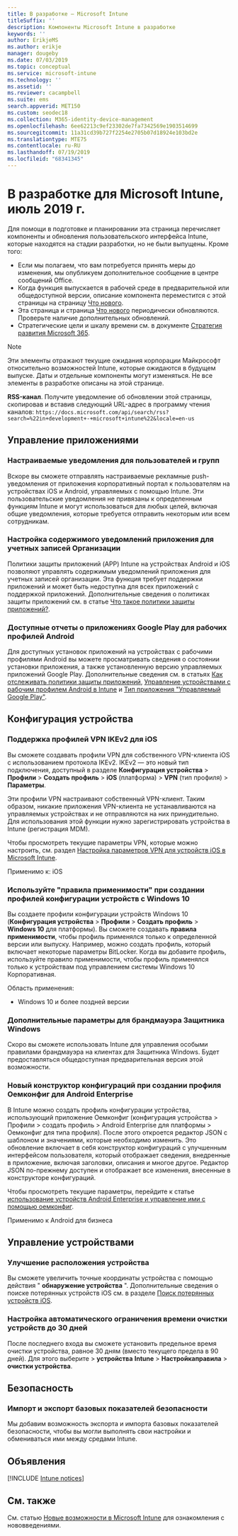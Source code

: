 ```yaml
---
title: В разработке — Microsoft Intune
titleSuffix: ''
description: Компоненты Microsoft Intune в разработке
keywords: ''
author: ErikjeMS
ms.author: erikje
manager: dougeby
ms.date: 07/03/2019
ms.topic: conceptual
ms.service: microsoft-intune
ms.technology: ''
ms.assetid: ''
ms.reviewer: cacampbell
ms.suite: ems
search.appverid: MET150
ms.custom: seodec18
ms.collection: M365-identity-device-management
ms.openlocfilehash: 6ee62213c9ef23302de7fa7342569e1903514699
ms.sourcegitcommit: 11a31cd39b727f2254e2705b07d18924e103bd2e
ms.translationtype: MTE75
ms.contentlocale: ru-RU
ms.lasthandoff: 07/19/2019
ms.locfileid: "68341345"
---
```

# <a name="in-development-for-microsoft-intune---july-2019"></a>В разработке для Microsoft Intune, июль 2019 г.

Для помощи в подготовке и планировании эта страница перечисляет компоненты и обновления пользовательского интерфейса Intune, которые находятся на стадии разработки, но не были выпущены. Кроме того:

- Если мы полагаем, что вам потребуется принять меры до изменения, мы опубликуем дополнительное сообщение в центре сообщений Office.
- Когда функция выпускается в рабочей среде в предварительной или общедоступной версии, описание компонента переместится с этой страницы на страницу [Что нового](whats-new.md).
- Эта страница и страница [Что нового](whats-new.md) периодически обновляются. Проверьте наличие дополнительных обновлений.
- Стратегические цели и шкалу времени см. в документе [Стратегия развития Microsoft 365](https://www.microsoft.com/microsoft-365/roadmap?rtc=2&filters=EMS).

> [!Note]
> Эти элементы отражают текущие ожидания корпорации Майкрософт относительно возможностей Intune, которые ожидаются в будущем выпуске. Даты и отдельные компоненты могут изменяться. Не все элементы в разработке описаны на этой странице.

**RSS-канал**. Получите уведомление об обновлении этой страницы, скопировав и вставив следующий URL-адрес в программу чтения каналов: `https://docs.microsoft.com/api/search/rss?search=%22in+development+-+microsoft+intune%22&locale=en-us`

<!--
## What's coming to Intune in the Azure portal 
## What's coming to Intune apps
## Notices
-->

<!-- Common categories:  
#### App management
#### Device configuration
#### Device enrollment
#### Device management
#### Intune apps
#### Monitor and troubleshoot
#### Role-based access control
#### Security

-->
 
<!-- ***********************************************-->
## <a name="app-management"></a>Управление приложениями


### <a name="customized-notifications-for-users-and-groups-------16766574-----"></a>Настраиваемые уведомления для пользователей и групп    <!-- 16766574   -->
Вскоре вы сможете отправлять настраиваемые рекламные push-уведомления от приложения корпоративный портал к пользователям на устройствах iOS и Android, управляемых с помощью Intune. Эти пользовательские уведомления не привязаны к определенным функциям Intune и могут использоваться для любых целей, включая общие уведомления, которые требуется отправить некоторым или всем сотрудникам.  

### <a name="configure-app-notification-content-for-organization-accounts----2576686---"></a>Настройка содержимого уведомлений приложения для учетных записей Организации <!-- 2576686 -->
Политики защиты приложений (APP) Intune на устройствах Android и iOS позволяют управлять содержимым уведомлений приложения для учетных записей организации. Эта функция требует поддержки приложений и может быть недоступна для всех приложений с поддержкой приложений. Дополнительные сведения о политиках защиты приложений см. в статье [Что такое политики защиты приложений?](app-protection-policy.md).

### <a name="available-google-play-app-reporting-for-android-work-profiles----3041956----"></a>Доступные отчеты о приложениях Google Play для рабочих профилей Android <!-- 3041956  -->
Для доступных установок приложений на устройствах с рабочими профилями Android вы можете просматривать сведения о состоянии установки приложения, а также установленную версию управляемых приложений Google Play. Дополнительные сведения см. в статьях [Как отслеживать политики защиты приложений](app-protection-policies-monitor.md), [Управление устройствами с рабочим профилем Android в Intune](android-enterprise-overview.md) и [Тип приложения "Управляемый Google Play"](apps-add-android-for-work.md#managed-google-play-app-type).

<!-- ***********************************************-->
## <a name="device-configuration"></a>Конфигурация устройства


### <a name="support-for-ikev2-vpn-profiles-for-ios----1943438---"></a>Поддержка профилей VPN IKEv2 для iOS <!-- 1943438 -->
Вы сможете создавать профили VPN для собственного VPN-клиента iOS с использованием протокола IKEv2. IKEv2 — это новый тип подключения, доступный в разделе **Конфигурация устройства** > **Профили** > **Создать профиль** > **iOS** (платформа) > **VPN** (тип профиля) > **Параметры**.

Эти профили VPN настраивают собственный VPN-клиент. Таким образом, никакие приложения VPN-клиента не устанавливаются на управляемых устройствах и не отправляются на них принудительно. Для использования этой функции нужно зарегистрировать устройства в Intune (регистрация MDM).

Чтобы просмотреть текущие параметры VPN, которые можно настроить, см. раздел [Настройка параметров VPN для устройств iOS в Microsoft Intune](vpn-settings-ios.md).

Применимо к: iOS

### <a name="use-applicability-rules-when-creating-windows-10-device-configuration-profiles----2549910---"></a>Используйте "правила применимости" при создании профилей конфигурации устройств с Windows 10 <!-- 2549910 -->
Вы создаете профили конфигурации устройств Windows 10 (**Конфигурация устройства** > **Профили** > **Создать профиль**  >  **Windows 10** для платформы). Вы сможете создавать **правила применимости**, чтобы профиль применялся только к определенной версии или выпуску. Например, можно создать профиль, который включает некоторые параметры BitLocker. Когда вы добавите профиль, используйте правило применимости, чтобы профиль применялся только к устройствам под управлением системы Windows 10 Корпоративная.

Область применения: 
- Windows 10 и более поздней версии

### <a name="advanced-settings-for-windows-defender-firewall-------1311949-------"></a>Дополнительные параметры для брандмауэра Защитника Windows   <!--  1311949     -->
Скоро вы сможете использовать Intune для управления особыми правилами брандмауэра на клиентах для Защитника Windows. Будет предоставляться общедоступная предварительная версия этой возможности.  

### <a name="new-configuration-designer-when-creating-an-oemconfig-profile-for-android-enterprise----3712769----"></a>Новый конструктор конфигураций при создании профиля Оемконфиг для Android Enterprise <!-- 3712769  -->
В Intune можно создать профиль конфигурации устройства, использующий приложение Оемконфиг (конфигурация устройства > Профили > создать профиль > Android Enterprise для платформы > Оемконфиг для типа профиля). После этого откроется редактор JSON с шаблоном и значениями, которые необходимо изменить. Это обновление включает в себя конструктор конфигураций с улучшенным интерфейсом пользователя, который отображает сведения, внедренные в приложение, включая заголовки, описания и многое другое. Редактор JSON по-прежнему доступен и отображает все изменения, внесенные в конструкторе конфигураций.

Чтобы просмотреть текущие параметры, перейдите к статье [использование устройств Android Enterprise и управление ими с помощью оемконфиг](android-oem-configuration-overview.md).

Применимо к Android для бизнеса


<!-- ***********************************************-->
## <a name="device-management"></a>Управление устройствами

### <a name="improve-device-location---3855417---"></a>Улучшение расположения устройства<!-- 3855417 -->
Вы сможете увеличить точные координаты устройства с помощью действия " **обнаружение устройства** ". Дополнительные сведения о поиске потерянных устройств iOS см. в разделе [Поиск потерянных устройств iOS](device-locate.md).

### <a name="configure-automatic-device-clean-up-time-limit-down-to-30-days---4231059----"></a>Настройка автоматического ограничения времени очистки устройств до 30 дней <!--4231059  -->
После последнего входа вы сможете установить предельное время очистки устройства, равное 30 дням (вместо текущего предела в 90 дней). Для этого выберите > **устройства** **Intune** >  **Настройкаправила** > **очистки устройства**.


<!-- ***********************************************-->
## <a name="security"></a>Безопасность

### <a name="import-and-export-security-baselines------3408610------------"></a>Импорт и экспорт базовых показателей безопасности    <!--3408610          -->  
Мы добавим возможность экспорта и импорта базовых показателей безопасности, чтобы вы могли выполнять свои настройки и обмениваться ими между средами Intune.



<!-- ***********************************************-->
## <a name="notices"></a>Объявления

[!INCLUDE [Intune notices](./includes/intune-notices.md)]

## <a name="see-also"></a>См. также
См. статью [Новые возможности в Microsoft Intune](whats-new.md) для ознакомления с нововведениями.



